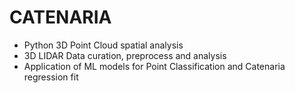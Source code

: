# CATENARIA
- Python 3D Point Cloud spatial analysis
- 3D LIDAR Data curation, preprocess and analysis
- Application of ML models for Point Classification and Catenaria regression fit
